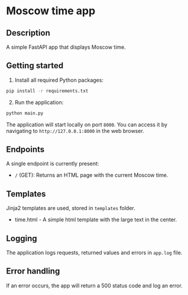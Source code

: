 # Moscow time app

## Description

A simple FastAPI app that displays Moscow time.

## Getting started

1. Install all required Python packages:

```bash
pip install -r requirements.txt
```

2. Run the application:

```bash
python main.py
```

The application will start locally on port `8000`. You can access it by navigating to `http://127.0.0.1:8000` in the web browser.

## Endpoints

A single endpoint is currently present:

- `/` (GET): Returns an HTML page with the current Moscow time.

## Templates

Jinja2 templates are used, stored in `templates` folder.

- time.html - A simple html template with the large text in the center.

## Logging

The application logs requests, returned values and errors in `app.log` file.

## Error handling
If an error occurs, the app will return a 500 status code and log an error.
